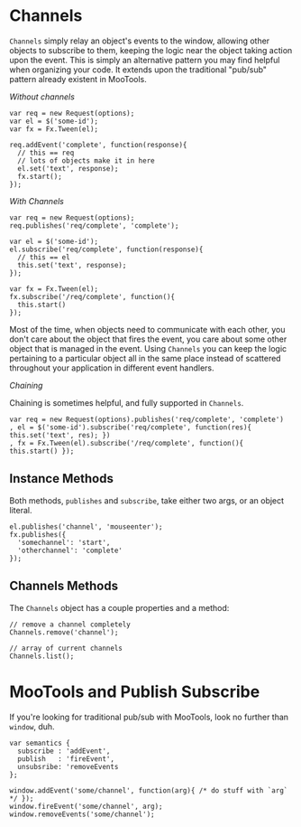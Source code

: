 Channels
========

`Channels` simply relay an object's events to the window, allowing other objects to subscribe to them, keeping the logic near the object taking action upon the event. This is simply an alternative pattern you may find helpful when organizing your code.  It extends upon the traditional "pub/sub" pattern already existent in MooTools.

_Without channels_

    var req = new Request(options);
    var el = $('some-id');
    var fx = Fx.Tween(el);
    
    req.addEvent('complete', function(response){
      // this == req
      // lots of objects make it in here
      el.set('text', response);
      fx.start();
    });

_With Channels_

    var req = new Request(options);
    req.publishes('req/complete', 'complete');
    
    var el = $('some-id');
    el.subscribe('req/complete', function(response){
      // this == el
      this.set('text', response);
    });
    
    var fx = Fx.Tween(el);
    fx.subscribe('/req/complete', function(){
      this.start()
    });

Most of the time, when objects need to communicate with each other, you don't care about the object that fires the event, you care about some other object that is managed in the event.  Using `Channels` you can keep the logic pertaining to a particular object all in the same place instead of scattered throughout your application in different event handlers.

_Chaining_

Chaining is sometimes helpful, and fully supported in `Channels`.

    var req = new Request(options).publishes('req/complete', 'complete')
    , el = $('some-id').subscribe('req/complete', function(res){ this.set('text', res); })
    , fx = Fx.Tween(el).subscribe('/req/complete', function(){ this.start() });

Instance Methods
----------------

Both methods, `publishes` and `subscribe`, take either two args, or an object literal.

    el.publishes('channel', 'mouseenter');
    fx.publishes({
      'somechannel': 'start',
      'otherchannel': 'complete'
    });

Channels Methods
----------------

The `Channels` object has a couple properties and a method:

    // remove a channel completely
    Channels.remove('channel');
    
    // array of current channels
    Channels.list();

MooTools and Publish Subscribe
==============================

If you're looking for traditional pub/sub with MooTools, look no further than `window`, duh.

    var semantics {
      subscribe : 'addEvent',
      publish   : 'fireEvent',
      unsubsribe: 'removeEvents
    };
    
    window.addEvent('some/channel', function(arg){ /* do stuff with `arg` */ });
    window.fireEvent('some/channel', arg);
    window.removeEvents('some/channel');

